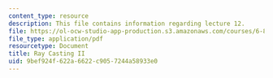 ```yaml
---
content_type: resource
description: This file contains information regarding lecture 12.
file: https://ol-ocw-studio-app-production.s3.amazonaws.com/courses/6-837-computer-graphics-fall-2012/9bef924f622a6622c9057244a58933e0_MIT6_837F12_Lec12.pdf
file_type: application/pdf
resourcetype: Document
title: Ray Casting II
uid: 9bef924f-622a-6622-c905-7244a58933e0
---
```

